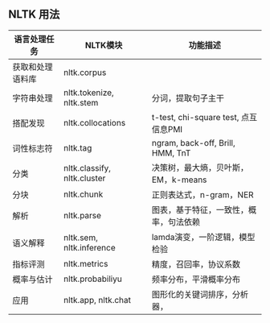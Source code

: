 

## NLTK 用法


| 语言处理任务 | NLTK模块 | 功能描述 |
| --- | --- | --- |
| 获取和处理语料库 | nltk.corpus |  |
| 字符串处理 | nltk.tokenize, nltk.stem | 分词，提取句子主干 |
| 搭配发现 | nltk.collocations | t-test, chi-square test, 点互信息PMI |
| 词性标志符 | nltk.tag | ngram, back-off, Brill, HMM, TnT |
| 分类 | nltk.classify, nltk.cluster | 决策树，最大熵，贝叶斯，EM，k-means |
| 分块 | nltk.chunk | 正则表达式，n-gram，NER |
| 解析 | nltk.parse | 图表，基于特征，一致性，概率，句法依赖 |
| 语义解释 | nltk.sem, nltk.inference | lamda演变，一阶逻辑，模型检验 |
| 指标评测 | nltk.metrics | 精度，召回率，协议系数 |
| 概率与估计 | nltk.probabiliyu | 频率分布，平滑概率分布 |
| 应用 | nltk.app, nltk.chat | 图形化的关键词排序，分析器， |

